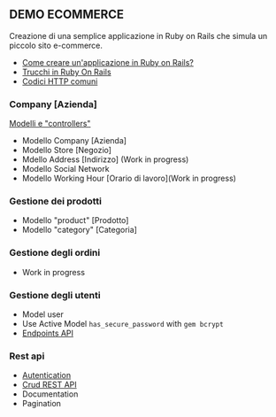 ## DEMO ECOMMERCE 
Creazione di una semplice applicazione in Ruby on Rails che simula un piccolo sito e-commerce.

* [Come creare un'applicazione in Ruby on Rails?]()
* [Trucchi in Ruby On Rails]()
* [Codici HTTP comuni]()


### Company [Azienda]
[Modelli e "controllers"](/public/documentations/company/company.md)
* Modello Company [Azienda] 
* Modello Store [Negozio]
* Mdello Address [Indirizzo] (Work in progress)
* Modello Social Network
* Modello Working Hour [Orario di lavoro](Work in progress)



### Gestione dei prodotti
* Modello "product" [Prodotto]
* Modello "category" [Categoria]

### Gestione degli ordini
* Work in progress

### Gestione degli utenti
* Model user
* Use Active Model `has_secure_password` with `gem bcrypt` 
* [Endpoints API](/public/documentations/users/users.md)


### Rest api

* [Autentication](/public/documentations/rest_api/name_space_rest_api.md "REST API")
* [Crud REST API](/public/documentations/rest_api/api_crud_endpoint.md "API CRUD endpoint")
* Documentation
* Pagination


